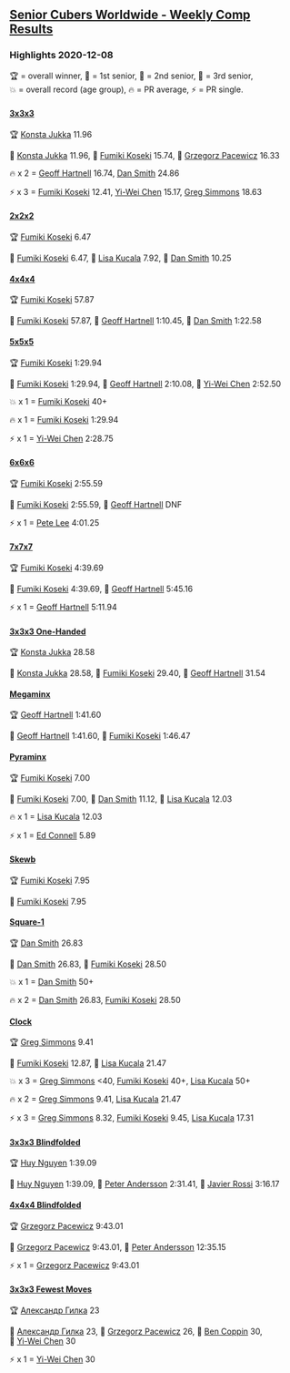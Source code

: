 <style>table {white-space: nowrap;}</style>
<link rel="stylesheet" type="text/css" href="/scw-comp/css/flags.css" />

## [Senior Cubers Worldwide - Weekly Comp Results](/scw-comp/results/)
### Highlights 2020-12-08

<span style="white-space: nowrap;">🏆 = overall winner</span>, <span style="white-space: nowrap;">🥇 = 1st senior</span>, <span style="white-space: nowrap;">🥈 = 2nd senior</span>, <span style="white-space: nowrap;">🥉 = 3rd senior</span>, <span style="white-space: nowrap;">💥 = overall record (age group)</span>, <span style="white-space: nowrap;">🔥 = PR average</span>, <span style="white-space: nowrap;">⚡ = PR single</span>.

#### [3x3x3](333.md)

<span style="white-space: nowrap;">🏆 [Konsta Jukka](../../persons/konsta_jukka/333.md) 11.96</span>

<span style="white-space: nowrap;">🥇 [Konsta Jukka](../../persons/konsta_jukka/333.md) 11.96</span>, <span style="white-space: nowrap;">🥈 [Fumiki Koseki](../../persons/fumiki_koseki/333.md) 15.74</span>, <span style="white-space: nowrap;">🥉 [Grzegorz Pacewicz](../../persons/grzegorz_pacewicz/333.md) 16.33</span>

🔥 x 2 = <span style="white-space: nowrap;">[Geoff Hartnell](../../persons/geoff_hartnell/333.md) 16.74</span>, <span style="white-space: nowrap;">[Dan Smith](../../persons/dan_smith/333.md) 24.86</span>

⚡ x 3 = <span style="white-space: nowrap;">[Fumiki Koseki](../../persons/fumiki_koseki/333.md) 12.41</span>, <span style="white-space: nowrap;">[Yi-Wei Chen](../../persons/yi_wei_chen/333.md) 15.17</span>, <span style="white-space: nowrap;">[Greg Simmons](../../persons/greg_simmons/333.md) 18.63</span>

#### [2x2x2](222.md)

<span style="white-space: nowrap;">🏆 [Fumiki Koseki](../../persons/fumiki_koseki/222.md) 6.47</span>

<span style="white-space: nowrap;">🥇 [Fumiki Koseki](../../persons/fumiki_koseki/222.md) 6.47</span>, <span style="white-space: nowrap;">🥈 [Lisa Kucala](../../persons/lisa_kucala/222.md) 7.92</span>, <span style="white-space: nowrap;">🥉 [Dan Smith](../../persons/dan_smith/222.md) 10.25</span>

#### [4x4x4](444.md)

<span style="white-space: nowrap;">🏆 [Fumiki Koseki](../../persons/fumiki_koseki/444.md) 57.87</span>

<span style="white-space: nowrap;">🥇 [Fumiki Koseki](../../persons/fumiki_koseki/444.md) 57.87</span>, <span style="white-space: nowrap;">🥈 [Geoff Hartnell](../../persons/geoff_hartnell/444.md) 1:10.45</span>, <span style="white-space: nowrap;">🥉 [Dan Smith](../../persons/dan_smith/444.md) 1:22.58</span>

#### [5x5x5](555.md)

<span style="white-space: nowrap;">🏆 [Fumiki Koseki](../../persons/fumiki_koseki/555.md) 1:29.94</span>

<span style="white-space: nowrap;">🥇 [Fumiki Koseki](../../persons/fumiki_koseki/555.md) 1:29.94</span>, <span style="white-space: nowrap;">🥈 [Geoff Hartnell](../../persons/geoff_hartnell/555.md) 2:10.08</span>, <span style="white-space: nowrap;">🥉 [Yi-Wei Chen](../../persons/yi_wei_chen/555.md) 2:52.50</span>

💥 x 1 = <span style="white-space: nowrap;">[Fumiki Koseki](../../persons/fumiki_koseki/555.md) 40+</span>

🔥 x 1 = <span style="white-space: nowrap;">[Fumiki Koseki](../../persons/fumiki_koseki/555.md) 1:29.94</span>

⚡ x 1 = <span style="white-space: nowrap;">[Yi-Wei Chen](../../persons/yi_wei_chen/555.md) 2:28.75</span>

#### [6x6x6](666.md)

<span style="white-space: nowrap;">🏆 [Fumiki Koseki](../../persons/fumiki_koseki/666.md) 2:55.59</span>

<span style="white-space: nowrap;">🥇 [Fumiki Koseki](../../persons/fumiki_koseki/666.md) 2:55.59</span>, <span style="white-space: nowrap;">🥈 [Geoff Hartnell](../../persons/geoff_hartnell/666.md) DNF</span>

⚡ x 1 = <span style="white-space: nowrap;">[Pete Lee](../../persons/pete_lee/666.md) 4:01.25</span>

#### [7x7x7](777.md)

<span style="white-space: nowrap;">🏆 [Fumiki Koseki](../../persons/fumiki_koseki/777.md) 4:39.69</span>

<span style="white-space: nowrap;">🥇 [Fumiki Koseki](../../persons/fumiki_koseki/777.md) 4:39.69</span>, <span style="white-space: nowrap;">🥈 [Geoff Hartnell](../../persons/geoff_hartnell/777.md) 5:45.16</span>

⚡ x 1 = <span style="white-space: nowrap;">[Geoff Hartnell](../../persons/geoff_hartnell/777.md) 5:11.94</span>

#### [3x3x3 One-Handed](333oh.md)

<span style="white-space: nowrap;">🏆 [Konsta Jukka](../../persons/konsta_jukka/333oh.md) 28.58</span>

<span style="white-space: nowrap;">🥇 [Konsta Jukka](../../persons/konsta_jukka/333oh.md) 28.58</span>, <span style="white-space: nowrap;">🥈 [Fumiki Koseki](../../persons/fumiki_koseki/333oh.md) 29.40</span>, <span style="white-space: nowrap;">🥉 [Geoff Hartnell](../../persons/geoff_hartnell/333oh.md) 31.54</span>

#### [Megaminx](minx.md)

<span style="white-space: nowrap;">🏆 [Geoff Hartnell](../../persons/geoff_hartnell/minx.md) 1:41.60</span>

<span style="white-space: nowrap;">🥇 [Geoff Hartnell](../../persons/geoff_hartnell/minx.md) 1:41.60</span>, <span style="white-space: nowrap;">🥈 [Fumiki Koseki](../../persons/fumiki_koseki/minx.md) 1:46.47</span>

#### [Pyraminx](pyram.md)

<span style="white-space: nowrap;">🏆 [Fumiki Koseki](../../persons/fumiki_koseki/pyram.md) 7.00</span>

<span style="white-space: nowrap;">🥇 [Fumiki Koseki](../../persons/fumiki_koseki/pyram.md) 7.00</span>, <span style="white-space: nowrap;">🥈 [Dan Smith](../../persons/dan_smith/pyram.md) 11.12</span>, <span style="white-space: nowrap;">🥉 [Lisa Kucala](../../persons/lisa_kucala/pyram.md) 12.03</span>

🔥 x 1 = <span style="white-space: nowrap;">[Lisa Kucala](../../persons/lisa_kucala/pyram.md) 12.03</span>

⚡ x 1 = <span style="white-space: nowrap;">[Ed Connell](../../persons/ed_connell/pyram.md) 5.89</span>

#### [Skewb](skewb.md)

<span style="white-space: nowrap;">🏆 [Fumiki Koseki](../../persons/fumiki_koseki/skewb.md) 7.95</span>

<span style="white-space: nowrap;">🥇 [Fumiki Koseki](../../persons/fumiki_koseki/skewb.md) 7.95</span>

#### [Square-1](sq1.md)

<span style="white-space: nowrap;">🏆 [Dan Smith](../../persons/dan_smith/sq1.md) 26.83</span>

<span style="white-space: nowrap;">🥇 [Dan Smith](../../persons/dan_smith/sq1.md) 26.83</span>, <span style="white-space: nowrap;">🥈 [Fumiki Koseki](../../persons/fumiki_koseki/sq1.md) 28.50</span>

💥 x 1 = <span style="white-space: nowrap;">[Dan Smith](../../persons/dan_smith/sq1.md) 50+</span>

🔥 x 2 = <span style="white-space: nowrap;">[Dan Smith](../../persons/dan_smith/sq1.md) 26.83</span>, <span style="white-space: nowrap;">[Fumiki Koseki](../../persons/fumiki_koseki/sq1.md) 28.50</span>

#### [Clock](clock.md)

<span style="white-space: nowrap;">🏆 [Greg Simmons](../../persons/greg_simmons/clock.md) 9.41</span>

<span style="white-space: nowrap;">🥇 [Fumiki Koseki](../../persons/fumiki_koseki/clock.md) 12.87</span>, <span style="white-space: nowrap;">🥈 [Lisa Kucala](../../persons/lisa_kucala/clock.md) 21.47</span>

💥 x 3 = <span style="white-space: nowrap;">[Greg Simmons](../../persons/greg_simmons/clock.md) <40</span>, <span style="white-space: nowrap;">[Fumiki Koseki](../../persons/fumiki_koseki/clock.md) 40+</span>, <span style="white-space: nowrap;">[Lisa Kucala](../../persons/lisa_kucala/clock.md) 50+</span>

🔥 x 2 = <span style="white-space: nowrap;">[Greg Simmons](../../persons/greg_simmons/clock.md) 9.41</span>, <span style="white-space: nowrap;">[Lisa Kucala](../../persons/lisa_kucala/clock.md) 21.47</span>

⚡ x 3 = <span style="white-space: nowrap;">[Greg Simmons](../../persons/greg_simmons/clock.md) 8.32</span>, <span style="white-space: nowrap;">[Fumiki Koseki](../../persons/fumiki_koseki/clock.md) 9.45</span>, <span style="white-space: nowrap;">[Lisa Kucala](../../persons/lisa_kucala/clock.md) 17.31</span>

#### [3x3x3 Blindfolded](333bf.md)

<span style="white-space: nowrap;">🏆 [Huy Nguyen](../../persons/huy_nguyen/333bf.md) 1:39.09</span>

<span style="white-space: nowrap;">🥇 [Huy Nguyen](../../persons/huy_nguyen/333bf.md) 1:39.09</span>, <span style="white-space: nowrap;">🥈 [Peter Andersson](../../persons/peter_andersson/333bf.md) 2:31.41</span>, <span style="white-space: nowrap;">🥉 [Javier Rossi](../../persons/javier_rossi/333bf.md) 3:16.17</span>

#### [4x4x4 Blindfolded](444bf.md)

<span style="white-space: nowrap;">🏆 [Grzegorz Pacewicz](../../persons/grzegorz_pacewicz/444bf.md) 9:43.01</span>

<span style="white-space: nowrap;">🥇 [Grzegorz Pacewicz](../../persons/grzegorz_pacewicz/444bf.md) 9:43.01</span>, <span style="white-space: nowrap;">🥈 [Peter Andersson](../../persons/peter_andersson/444bf.md) 12:35.15</span>

⚡ x 1 = <span style="white-space: nowrap;">[Grzegorz Pacewicz](../../persons/grzegorz_pacewicz/444bf.md) 9:43.01</span>

#### [3x3x3 Fewest Moves](333fm.md)

<span style="white-space: nowrap;">🏆 [Александр Гилка](../../persons/александр_гилка/333fm.md) 23</span>

<span style="white-space: nowrap;">🥇 [Александр Гилка](../../persons/александр_гилка/333fm.md) 23</span>, <span style="white-space: nowrap;">🥈 [Grzegorz Pacewicz](../../persons/grzegorz_pacewicz/333fm.md) 26</span>, <span style="white-space: nowrap;">🥉 [Ben Coppin](../../persons/ben_coppin/333fm.md) 30</span>, <span style="white-space: nowrap;">🥉 [Yi-Wei Chen](../../persons/yi_wei_chen/333fm.md) 30</span>

⚡ x 1 = <span style="white-space: nowrap;">[Yi-Wei Chen](../../persons/yi_wei_chen/333fm.md) 30</span>


<!-- Global site tag (gtag.js) - Google Analytics -->
<script async src="https://www.googletagmanager.com/gtag/js?id=UA-86348435-3"></script>
<script>window.dataLayer = window.dataLayer || []; function gtag() {dataLayer.push(arguments);} gtag('js', new Date()); gtag('config', 'UA-86348435-3');</script>
